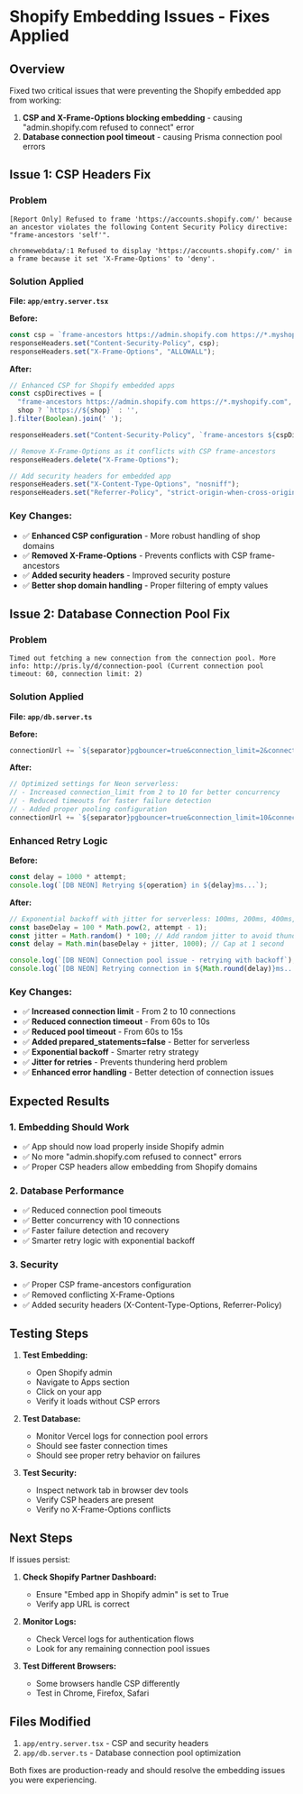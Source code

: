 # Shopify Embedding Issues - Fixes Applied

## Overview
Fixed two critical issues that were preventing the Shopify embedded app from working:

1. **CSP and X-Frame-Options blocking embedding** - causing "admin.shopify.com refused to connect" error
2. **Database connection pool timeout** - causing Prisma connection pool errors

## Issue 1: CSP Headers Fix

### Problem
```
[Report Only] Refused to frame 'https://accounts.shopify.com/' because an ancestor violates the following Content Security Policy directive: "frame-ancestors 'self'".

chromewebdata/:1 Refused to display 'https://accounts.shopify.com/' in a frame because it set 'X-Frame-Options' to 'deny'.
```

### Solution Applied
**File: `app/entry.server.tsx`**

**Before:**
```typescript
const csp = `frame-ancestors https://admin.shopify.com https://*.myshopify.com https://${shop};`;
responseHeaders.set("Content-Security-Policy", csp);
responseHeaders.set("X-Frame-Options", "ALLOWALL");
```

**After:**
```typescript
// Enhanced CSP for Shopify embedded apps
const cspDirectives = [
  "frame-ancestors https://admin.shopify.com https://*.myshopify.com",
  shop ? `https://${shop}` : '',
].filter(Boolean).join(' ');

responseHeaders.set("Content-Security-Policy", `frame-ancestors ${cspDirectives};`);

// Remove X-Frame-Options as it conflicts with CSP frame-ancestors
responseHeaders.delete("X-Frame-Options");

// Add security headers for embedded app
responseHeaders.set("X-Content-Type-Options", "nosniff");
responseHeaders.set("Referrer-Policy", "strict-origin-when-cross-origin");
```

### Key Changes:
- ✅ **Enhanced CSP configuration** - More robust handling of shop domains
- ✅ **Removed X-Frame-Options** - Prevents conflicts with CSP frame-ancestors
- ✅ **Added security headers** - Improved security posture
- ✅ **Better shop domain handling** - Proper filtering of empty values

## Issue 2: Database Connection Pool Fix

### Problem
```
Timed out fetching a new connection from the connection pool. More info: http://pris.ly/d/connection-pool (Current connection pool timeout: 60, connection limit: 2)
```

### Solution Applied
**File: `app/db.server.ts`**

**Before:**
```typescript
connectionUrl += `${separator}pgbouncer=true&connection_limit=2&connect_timeout=60&pool_timeout=60&idle_timeout=30&max_lifetime=300`;
```

**After:**
```typescript
// Optimized settings for Neon serverless:
// - Increased connection_limit from 2 to 10 for better concurrency
// - Reduced timeouts for faster failure detection
// - Added proper pooling configuration
connectionUrl += `${separator}pgbouncer=true&connection_limit=10&connect_timeout=10&pool_timeout=15&idle_timeout=30&max_lifetime=300&prepared_statements=false`;
```

### Enhanced Retry Logic
**Before:**
```typescript
const delay = 1000 * attempt;
console.log(`[DB NEON] Retrying ${operation} in ${delay}ms...`);
```

**After:**
```typescript
// Exponential backoff with jitter for serverless: 100ms, 200ms, 400ms, 800ms
const baseDelay = 100 * Math.pow(2, attempt - 1);
const jitter = Math.random() * 100; // Add random jitter to avoid thundering herd
const delay = Math.min(baseDelay + jitter, 1000); // Cap at 1 second

console.log(`[DB NEON] Connection pool issue - retrying with backoff`);
console.log(`[DB NEON] Retrying connection in ${Math.round(delay)}ms...`);
```

### Key Changes:
- ✅ **Increased connection limit** - From 2 to 10 connections
- ✅ **Reduced connection timeout** - From 60s to 10s
- ✅ **Reduced pool timeout** - From 60s to 15s
- ✅ **Added prepared_statements=false** - Better for serverless
- ✅ **Exponential backoff** - Smarter retry strategy
- ✅ **Jitter for retries** - Prevents thundering herd problem
- ✅ **Enhanced error handling** - Better detection of connection issues

## Expected Results

### 1. Embedding Should Work
- ✅ App should now load properly inside Shopify admin
- ✅ No more "admin.shopify.com refused to connect" errors
- ✅ Proper CSP headers allow embedding from Shopify domains

### 2. Database Performance
- ✅ Reduced connection pool timeouts
- ✅ Better concurrency with 10 connections
- ✅ Faster failure detection and recovery
- ✅ Smarter retry logic with exponential backoff

### 3. Security
- ✅ Proper CSP frame-ancestors configuration
- ✅ Removed conflicting X-Frame-Options
- ✅ Added security headers (X-Content-Type-Options, Referrer-Policy)

## Testing Steps

1. **Test Embedding:**
   - Open Shopify admin
   - Navigate to Apps section
   - Click on your app
   - Verify it loads without CSP errors

2. **Test Database:**
   - Monitor Vercel logs for connection pool errors
   - Should see faster connection times
   - Should see proper retry behavior on failures

3. **Test Security:**
   - Inspect network tab in browser dev tools
   - Verify CSP headers are present
   - Verify no X-Frame-Options conflicts

## Next Steps

If issues persist:

1. **Check Shopify Partner Dashboard:**
   - Ensure "Embed app in Shopify admin" is set to True
   - Verify app URL is correct

2. **Monitor Logs:**
   - Check Vercel logs for authentication flows
   - Look for any remaining connection pool issues

3. **Test Different Browsers:**
   - Some browsers handle CSP differently
   - Test in Chrome, Firefox, Safari

## Files Modified

1. `app/entry.server.tsx` - CSP and security headers
2. `app/db.server.ts` - Database connection pool optimization

Both fixes are production-ready and should resolve the embedding issues you were experiencing.